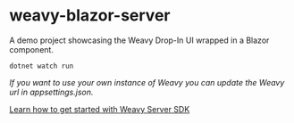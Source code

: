 # weavy-blazor-server
A demo project showcasing the Weavy Drop-In UI wrapped in a Blazor component.

```
dotnet watch run
```

*If you want to use your own instance of Weavy you can update the Weavy url in appsettings.json.*
 
[Learn how to get started with Weavy Server SDK](https://docs.weavy.com/server/get-started)